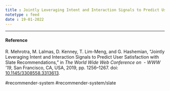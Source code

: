 ```yaml
---
title : Jointly Leveraging Intent and Interaction Signals to Predict User Satisfaction with Slate Recommendation
notetype : feed
date : 19-01-2022
---
```








---
#### Reference

R. Mehrotra, M. Lalmas, D. Kenney, T. Lim-Meng, and G. Hashemian, “Jointly Leveraging Intent and Interaction Signals to Predict User Satisfaction with Slate Recommendations,” in _The World Wide Web Conference on  - WWW ’19_, San Francisco, CA, USA, 2019, pp. 1256–1267. doi: [10.1145/3308558.3313613](https://doi.org/10.1145/3308558.3313613).

#recommender-system #recommender-system/slate 